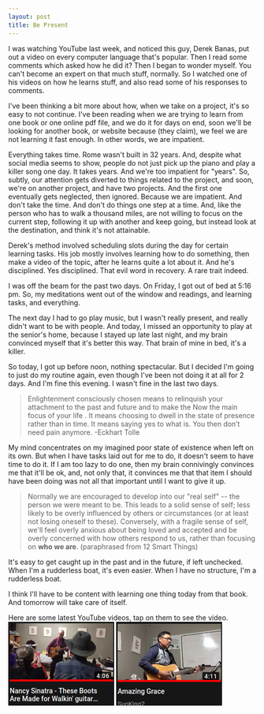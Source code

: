 ```yaml
---
layout: post
title: Be Present 
---
```

I was watching YouTube last week, and noticed this guy, Derek Banas, put out a video on every computer language that's popular.  Then I read some comments which asked how he did it?  Then I began to wonder myself.  You can't become an expert on that much stuff, normally.  So I watched one of his videos on how he learns stuff, and also read some of his responses to comments.

I've been thinking a bit more about how, when we take on a project, it's so easy to not continue. I've been reading when we are trying to learn from one book or one online pdf file, and we do it for days on end, soon we'll be looking for another book, or website because (they claim), we feel we are not learning it fast enough.  In other words, we are impatient.  

Everything takes time.  Rome wasn't built in 32 years. And, despite what social media seems to show, people do not just pick up the piano and play a killer song one day.  It takes years.  And we're too impatient for "years".  So, subtly, our attention gets diverted to things related to the project, and soon, we're on another project, and have two projects.  And the first one eventually gets neglected, then ignored.  Because we are impatient.  And don't take the time.  And don't do things one step at a time.  And, like the person who has to walk a thousand miles, are not willing to focus on the current step, following it up with another and keep going, but instead look at the destination, and think it's not attainable.

Derek's method involved scheduling slots during the day for certain learning tasks.  His job mostly involves learning how to do something, then make a video of the topic, after he learns quite a lot about it.  And he's disciplined.  Yes disciplined.  That evil word in recovery.  A rare trait indeed.

I was off the beam for the past two days.  On Friday, I got out of bed at 5:16 pm.  So, my meditations went out of the window and readings, and learning tasks, and everything.  

The next day I had to go play music, but I wasn't really present, and really didn't want to be with people.  And today, I missed an opportunity to play at the senior's home, because I stayed up late last night, and my brain convinced myself that it's better this way.  That brain of mine in bed, it's a killer.

So today, I got up before noon, nothing spectacular.  But I decided I'm going to just do my routine again, even though I've been not doing it at all for 2 days.  And I'm fine this evening.  I wasn't fine in the last two days.

>Enlightenment consciously chosen means to relinquish your attachment to the past and future and to make the Now the main focus of your life . It means choosing to dwell in the state of presence rather than in time. It means saying yes to what is. You then don’t need pain anymore. -Eckhart Tolle

My mind concentrates on my imagined poor state of existence when left on its own.  But when I have tasks laid out for me to do, it doesn't seem to have time to do it.  If I am too lazy to do one, then my brain connivingly convinces me that it'll be ok, and, not only that, it convinces me that that item I should have been doing was not all that important until I want to give it up.

>Normally we are encouraged to develop into our "real self" -- the person we were meant to be.  This leads to a solid sense of self; less likely to be overly influenced by others or circumstances (or at least not losing oneself to these).  Conversely, with a fragile sense of self, we'll feel overly anxious about being loved and accepted and be overly concerned with how others respond to us, rather than focusing on <strong>who we are</strong>. (paraphrased from 12 Smart Things)

It's easy to get caught up in the past and in the future, if left unchecked.  When I'm a rudderless boat, it's even easier.  When I have no structure, I'm a rudderless boat.  

I think I'll have to be content with learning one thing today from that book.  And tomorrow will take care of itself.  


Here are some latest YouTube videos, tap on them to see the video.
[<img src="/images/yt-boots.png">](https://youtu.be/vinMdTfvtCs)
[<img src="/images/yt-amazing.png">](https://youtu.be/SttVdEQ6R6E)

